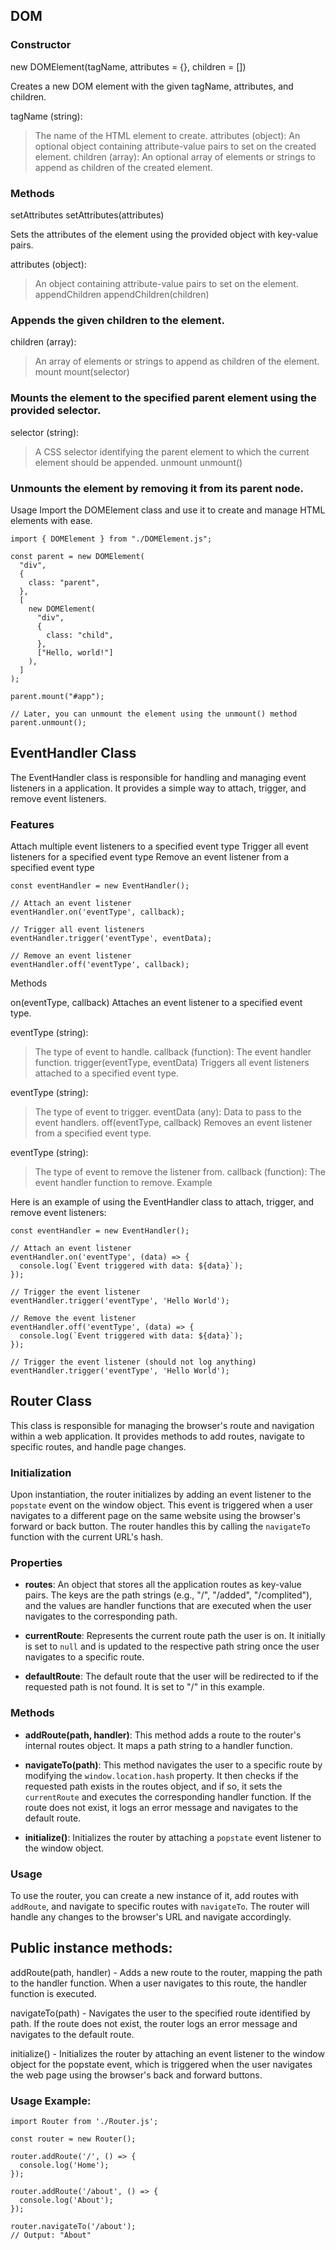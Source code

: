 ## DOM

### Constructor

new DOMElement(tagName, attributes = {}, children = [])

Creates a new DOM element with the given tagName, attributes, and children.

tagName (string):

> The name of the HTML element to create.
> attributes (object):
> An optional object containing attribute-value pairs to set on the created element.
> children (array):
> An optional array of elements or strings to append as children of the created element.

### Methods

setAttributes
setAttributes(attributes)

Sets the attributes of the element using the provided object with key-value pairs.

attributes (object):

> An object containing attribute-value pairs to set on the element.
> appendChildren
> appendChildren(children)

### Appends the given children to the element.

children (array):

> An array of elements or strings to append as children of the element.
> mount
> mount(selector)

### Mounts the element to the specified parent element using the provided selector.

selector (string):

> A CSS selector identifying the parent element to which the current element should be appended.
> unmount
> unmount()

### Unmounts the element by removing it from its parent node.

Usage
Import the DOMElement class and use it to create and manage HTML elements with ease.

```
import { DOMElement } from "./DOMElement.js";

const parent = new DOMElement(
  "div",
  {
    class: "parent",
  },
  [
    new DOMElement(
      "div",
      {
        class: "child",
      },
      ["Hello, world!"]
    ),
  ]
);

parent.mount("#app");

// Later, you can unmount the element using the unmount() method
parent.unmount();
```

## EventHandler Class

The EventHandler class is responsible for handling and managing event listeners in a application. It provides a simple way to attach, trigger, and remove event listeners.

### Features

Attach multiple event listeners to a specified event type
Trigger all event listeners for a specified event type
Remove an event listener from a specified event type

```
const eventHandler = new EventHandler();

// Attach an event listener
eventHandler.on('eventType', callback);

// Trigger all event listeners
eventHandler.trigger('eventType', eventData);

// Remove an event listener
eventHandler.off('eventType', callback);
```

Methods

on(eventType, callback)
Attaches an event listener to a specified event type.

eventType (string):

> The type of event to handle.
> callback (function):
> The event handler function.
> trigger(eventType, eventData)
> Triggers all event listeners attached to a specified event type.

eventType (string):

> The type of event to trigger.
> eventData (any):
> Data to pass to the event handlers.
> off(eventType, callback)
> Removes an event listener from a specified event type.

eventType (string):

> The type of event to remove the listener from.
> callback (function):
> The event handler function to remove.
> Example

Here is an example of using the EventHandler class to attach, trigger, and remove event listeners:

```
const eventHandler = new EventHandler();

// Attach an event listener
eventHandler.on('eventType', (data) => {
  console.log(`Event triggered with data: ${data}`);
});

// Trigger the event listener
eventHandler.trigger('eventType', 'Hello World');

// Remove the event listener
eventHandler.off('eventType', (data) => {
  console.log(`Event triggered with data: ${data}`);
});

// Trigger the event listener (should not log anything)
eventHandler.trigger('eventType', 'Hello World');
```

## Router Class

This class is responsible for managing the browser's route and navigation within a web application. It provides methods to add routes, navigate to specific routes, and handle page changes.

### Initialization

Upon instantiation, the router initializes by adding an event listener to the `popstate` event on the window object. This event is triggered when a user navigates to a different page on the same website using the browser's forward or back button. The router handles this by calling the `navigateTo` function with the current URL's hash.

### Properties

- **routes**: An object that stores all the application routes as key-value pairs. The keys are the path strings (e.g., "/", "/added", "/complited"), and the values are handler functions that are executed when the user navigates to the corresponding path.

- **currentRoute**: Represents the current route path the user is on. It initially is set to `null` and is updated to the respective path string once the user navigates to a specific route.

- **defaultRoute**: The default route that the user will be redirected to if the requested path is not found. It is set to "/" in this example.

### Methods

- **addRoute(path, handler)**: This method adds a route to the router's internal routes object. It maps a path string to a handler function.

- **navigateTo(path)**: This method navigates the user to a specific route by modifying the `window.location.hash` property. It then checks if the requested path exists in the routes object, and if so, it sets the `currentRoute` and executes the corresponding handler function. If the route does not exist, it logs an error message and navigates to the default route.

- **initialize()**: Initializes the router by attaching a `popstate` event listener to the window object.

### Usage

To use the router, you can create a new instance of it, add routes with `addRoute`, and navigate to specific routes with `navigateTo`. The router will handle any changes to the browser's URL and navigate accordingly.

## Public instance methods:

addRoute(path, handler) - Adds a new route to the router, mapping the path to the handler function. When a user navigates to this route, the handler function is executed.

navigateTo(path) - Navigates the user to the specified route identified by path. If the route does not exist, the router logs an error message and navigates to the default route.

initialize() - Initializes the router by attaching an event listener to the window object for the popstate event, which is triggered when the user navigates the web page using the browser's back and forward buttons.

### Usage Example:

```
import Router from './Router.js';

const router = new Router();

router.addRoute('/', () => {
  console.log('Home');
});

router.addRoute('/about', () => {
  console.log('About');
});

router.navigateTo('/about');
// Output: "About"
```
